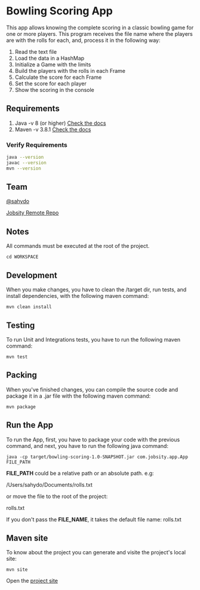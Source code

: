# Bowling Scoring App

This app allows knowing the complete scoring in a classic bowling game for one or more players. This program receives the file name where the players are with the rolls for each, and, process it in the following way:

1. Read the text file
2. Load the data in a HashMap
3. Initialize a Game with the limits
4. Build the players with the rolls in each Frame
5. Calculate the score for each Frame
6. Set the score for each player
7. Show the scoring in the console

## Requirements

1. Java -v 8 (or higher) [Check the docs](https://docs.oracle.com/javase/8/docs/technotes/guides/install/install_overview.html)
2. Maven -v 3.8.1  [Check the docs](https://maven.apache.org/download.cgi)

### Verify Requirements
```bash
java --version
javac --version
mvn --version
```

## Team

[@sahydo ](https://sahydo.com)

[Jobsity Remote Repo](https://git.jobsity.com/sahydo/JavaChallenge/-/tree/develop)

## Notes

All commands must be executed at the root of the project.
```
cd WORKSPACE
```

## Development

When you make changes, you have to clean the /target dir, run tests, and install dependencies, with the following maven command:

```
mvn clean install
```

## Testing

To run Unit and Integrations tests, you have to run the following maven command:

```
mvn test
```

## Packing

When you've finished changes, you can compile the source code and package it in a .jar file with the following maven command:

```
mvn package
```

## Run the App

To run the App, first, you have to package your code with the previous command, and next, you have to run the following java command:

```
java -cp target/bowling-scoring-1.0-SNAPSHOT.jar com.jobsity.app.App FILE_PATH
```

**FILE_PATH** could be a relative path or an absolute path. e.g:

/Users/sahydo/Documents/rolls.txt

or move the file to the root of the project:

rolls.txt

If you don't pass the **FILE_NAME**, it takes the default file name: rolls.txt 
## Maven site

To know about the project you can generate and visite the project's local site:

```
mvn site
```
Open the [project site](./target/site/index.html) 
